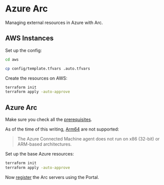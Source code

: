 # Azure Arc

Managing external resources in Azure with Arc.

## AWS Instances

Set up the config:

```sh
cd aws

cp config/template.tfvars .auto.tfvars
```

Create the resources on AWS:

```sh
terraform init
terraform apply -auto-approve
```

## Azure Arc

Make sure you check all the [prerequisites][1].

As of the time of this writing, [Arm64][3] are not supported:

> The Azure Connected Machine agent does not run on x86 (32-bit) or ARM-based architectures.

Set up the base Azure resources:

```sh
terraform init
terraform apply -auto-approve
```

Now [register][2] the Arc servers using the Portal.


[1]: https://learn.microsoft.com/en-us/azure/azure-arc/servers/learn/quick-enable-hybrid-vm#prerequisites
[2]: https://learn.microsoft.com/en-us/azure/azure-arc/servers/learn/quick-enable-hybrid-vm
[3]: https://learn.microsoft.com/en-us/azure/azure-arc/servers/prerequisites#supported-operating-systems
